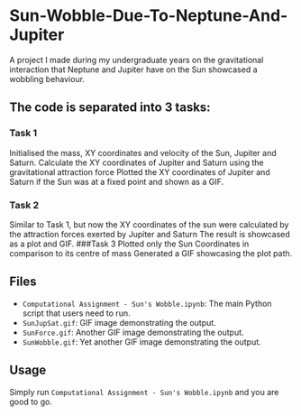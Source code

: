 # Sun-Wobble-Due-To-Neptune-And-Jupiter
A project I made during my undergraduate years on the gravitational interaction that Neptune and Jupiter have on the Sun showcased a wobbling behaviour.

## The code is separated into 3 tasks:
### Task 1
Initialised the mass, XY coordinates and velocity of the Sun, Jupiter and Saturn.
Calculate the XY coordinates of Jupiter and Saturn using the gravitational attraction force
Plotted the XY coordinates of Jupiter and Saturn if the Sun was at a fixed point and shown as a GIF.
### Task 2
Similar to Task 1, but now the XY coordinates of the sun were calculated by the attraction forces exerted by Jupiter and Saturn
The result is showcased as a plot and GIF.
###Task 3
Plotted only the Sun Coordinates in comparison to its centre of mass
Generated a GIF showcasing the plot path.



## Files
- `Computational Assignment - Sun's Wobble.ipynb`: The main Python script that users need to run.
- `SunJupSat.gif`: GIF image demonstrating the output.
- `SunForce.gif`: Another GIF image demonstrating the output.
- `SunWobble.gif`: Yet another GIF image demonstrating the output.

## Usage
Simply run `Computational Assignment - Sun's Wobble.ipynb` and you are good to go.
